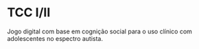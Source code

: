 # TCC I/II
Jogo digital com base em cognição social para o uso clínico com adolescentes no espectro autista.

